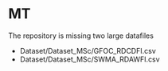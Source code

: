 # MT

The repository is missing two large datafiles
- Dataset/Dataset_MSc/GFOC_RDCDFI.csv
- Dataset/Dataset_MSc/SWMA_RDAWFI.csv
